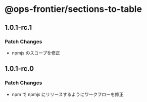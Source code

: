 # @ops-frontier/sections-to-table

## 1.0.1-rc.1

### Patch Changes

-   npmjs のスコープを修正

## 1.0.1-rc.0

### Patch Changes

-   npm で npmjs にリリースするようにワークフローを修正

